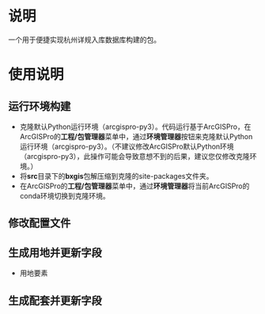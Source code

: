 # 说明

一个用于便捷实现杭州详规入库数据库构建的包。

# 使用说明

## 运行环境构建

- 克隆默认Python运行环境（arcgispro-py3）。代码运行基于ArcGISPro，在ArcGISPro的**工程/包管理器**菜单中，通过**环境管理器**按钮来克隆默认Python运行环境（arcgispro-py3）。（不建议修改ArcGISPro默认Python环境（arcgispro-py3），此操作可能会导致意想不到的后果，建议您仅修改克隆环境。）
- 将**src**目录下的**bxgis**包解压缩到克隆的site-packages文件夹。
- 在ArcGISPro的**工程/包管理器**菜单中，通过**环境管理器**将当前ArcGISPro的conda环境切换到克隆环境。

## 修改配置文件

## 生成用地并更新字段

- 用地要素

## 生成配套并更新字段

##
